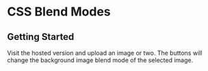# CSS Blend Modes

## Getting Started

Visit the hosted version and upload an image or two. The buttons will change the background image blend mode of the selected image.